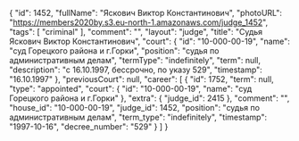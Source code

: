 {
    "id": 1452,
    "fullName": "Яскович Виктор Константинович",
    "photoURL": "https://members2020by.s3.eu-north-1.amazonaws.com/judge_1452",
    "tags": [
        "criminal"
    ],
    "comment": "",
    "layout": "judge",
    "title": "Судья Яскович Виктор Константинович",
    "court": {
        "id": "10-000-00-19",
        "name": "суд Горецкого района и г.Горки",
        "position": "судья по административным делам",
        "termType": "indefinitely",
        "term": null,
        "description": "c 16.10.1997, бессрочно, по указу 529",
        "timestamp": "16.10.1997"
    },
    "previousCourt": null,
    "career": [
        {
            "id": 1752,
            "term": null,
            "type": "appointed",
            "court": {
                "id": "10-000-00-19",
                "name": "суд Горецкого района и г.Горки"
            },
            "extra": {
                "judge_id": 2415
            },
            "comment": "",
            "house_id": "10-000-00-19",
            "judge_id": 1452,
            "position": "судья по административным делам",
            "term_type": "indefinitely",
            "timestamp": "1997-10-16",
            "decree_number": "529"
        }
    ]
}